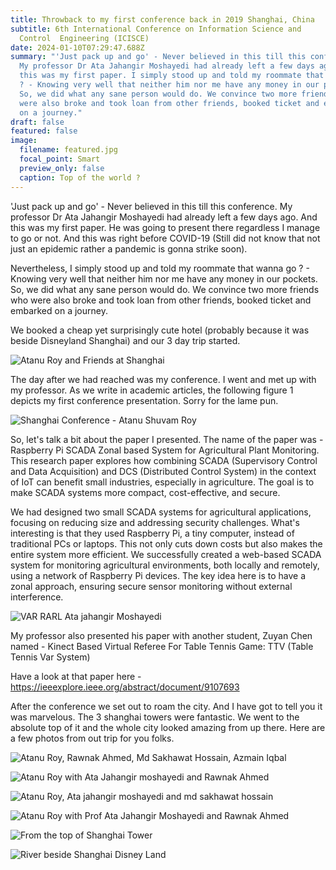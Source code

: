 ```yaml
---
title: Throwback to my first conference back in 2019 Shanghai, China
subtitle: 6th International Conference on Information Science and
  Control  Engineering (ICISCE)
date: 2024-01-10T07:29:47.688Z
summary: "'Just pack up and go' - Never believed in this till this conference.
  My professor Dr Ata Jahangir Moshayedi had already left a few days ago. And
  this was my first paper. I simply stood up and told my roommate that wanna go
  ? - Knowing very well that neither him nor me have any money in our pockets.
  So, we did what any sane person would do. We convince two more friends who
  were also broke and took loan from other friends, booked ticket and embarked
  on a journey."
draft: false
featured: false
image:
  filename: featured.jpg
  focal_point: Smart
  preview_only: false
  caption: Top of the world ?
---
```

'Just pack up and go' - Never believed in this till this conference. My professor Dr Ata Jahangir Moshayedi had already left a few days ago. And this was my first paper. He was going to present there regardless I manage to go or not. And this was right before COVID-19 (Still did not know that not just an epidemic rather a pandemic is gonna strike soon).

Nevertheless, I simply stood up and told my roommate that wanna go ? - Knowing very well that neither him nor me have any money in our pockets. So, we did what any sane person would do. We convince two more friends who were also broke and took loan from other friends, booked ticket and embarked on a journey. 

We booked a cheap yet surprisingly cute hotel (probably because it was beside Disneyland Shanghai) and our 3 day trip started. 

![Atanu Roy and Friends at Shanghai](shanghai-landing.jpg "Atanu Shuvam Roy & Friends at Shanghai")

The day after we had reached was my conference. I went and met up with my professor. As we write in academic articles, the following figure 1 depicts my first conference presentation. Sorry for the lame pun.

![Shanghai Conference - Atanu Shuvam Roy](shanghai-conference.jpg "ICISCE 2019 - Atanu Roy")

So, let's talk a bit about the paper I presented. The name of the paper was - Raspberry Pi SCADA Zonal based System for Agricultural Plant Monitoring. This research paper explores how combining SCADA (Supervisory Control and Data Acquisition) and DCS (Distributed Control System) in the context of IoT can benefit small industries, especially in agriculture. The goal is to make SCADA systems more compact, cost-effective, and secure.

We had designed two small SCADA systems for agricultural applications, focusing on reducing size and addressing security challenges. What's interesting is that they used Raspberry Pi, a tiny computer, instead of traditional PCs or laptops. This not only cuts down costs but also makes the entire system more efficient. We successfully created a web-based SCADA system for monitoring agricultural environments, both locally and remotely, using a network of Raspberry Pi devices. The key idea here is to have a zonal approach, ensuring secure sensor monitoring without external interference.

![VAR RARL Ata jahangir Moshayedi](var-rarl-ata-jahangir-moshayedi.jpg "VAR RARL Ata Jahangir Moshayedi")

My professor also presented his paper with another student, Zuyan Chen named - Kinect Based Virtual Referee For Table Tennis Game: TTV (Table Tennis Var System)

Have a look at that paper here - https://ieeexplore.ieee.org/abstract/document/9107693

After the conference we set out to roam the city. And I have got to tell you it was marvelous. The 3 shanghai towers were fantastic. We went to the absolute top of it and the whole city looked amazing from up there. Here are a few photos from out trip for you folks.

![Atanu Roy, Rawnak Ahmed, Md Sakhawat Hossain, Azmain Iqbal](shanghai-tower-atanu-and-friends.jpg "Inside shanghai tower with friends")

![Atanu Roy with Ata Jahangir moshayedi and Rawnak Ahmed](mmexport1577032799177shanghai-atanu-roy-dr-ajm-rawnak-ahmed.jpg "With Sir and my roommate on the topmost floor of Shanghai Tower")

![Atanu Roy, Ata jahangir moshayedi and md sakhawat hossain](mmexport1577032788068shanghai-atanu-roy-dr-ajm-rawnak-ahmed.jpg "Inside Shanghai Tower on the topmost floor")

![Atanu Roy with Prof Ata Jahangir Moshayedi and Rawnak Ahmed](mmexport1577063085858shanghai-atanu-roy-dr-ajm-rawnak-ahmed.jpg "Infront of Oriental Pearl Tower with AJM Sir and my roommate")

![From the top of Shanghai Tower](img_20191222_180254shanghai-atanu-roy-dr-ajm-rawnak-ahmed.jpg "From The top of Shanghai Tower")

![River beside Shanghai Disney Land](shanghai-atanu-roy.jpg "At the side of Huangpu River (DisneyLand Shanghai)")